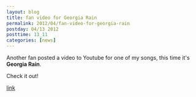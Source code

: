 ```yaml
---
layout: blog
title: fan video for Georgia Rain
permalink: 2012/04/fan-video-for-georgia-rain
postday: 04/13 2012
posttime: 13_11
categories: [news]
---
```


Another fan posted a video to Youtube for one of my songs, this time it's <strong>Georgia Rain</strong>.

Check it out!

<a href="http://www.youtube.com/watch?v=wGCEBU7BWHI" target="_blank">link</a>
